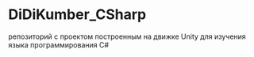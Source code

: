 # DiDiKumber_CSharp
репозиторий с проектом построенным на движке Unity для изучения языка программирования C#
